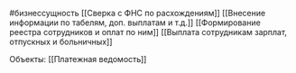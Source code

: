 #бизнессущность 
[[Сверка с ФНС по расхождениям]]
[[Внесение информации по табелям, доп. выплатам и т.д.]]
[[Формирование реестра сотрудников и оплат по ним]]
[[Выплата сотрудникам зарплат, отпускных и больничных]]

Объекты:
[[Платежная ведомость]]

